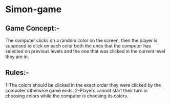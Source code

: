 # Simon-game

## Game Concept:-
The computer clicks on a random color on the screen, then the player is supposed to click on each color both the ones that the computer has selected on previous levels and the one that was clicked in the current level they are in.

## Rules:-
1-The colors should be clicked in the exact order they were clicked by the computer otherwise game ends.
2-Players cannot start their turn in choosing colors while the computer is choosing its colors.
